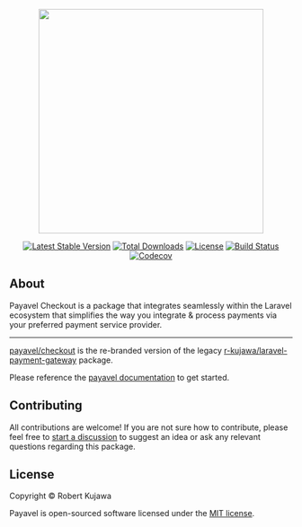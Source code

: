 <p align="center"><a href="https://payavel.com" target="_blank"><img src="https://user-images.githubusercontent.com/13485445/223704901-8c2754c6-0890-486f-ab4a-6bf551119374.svg" width="400"></a></p>

<p align="center">
<a href="https://packagist.org/packages/payavel/checkout" target="_blank"><img src="https://img.shields.io/packagist/v/payavel/checkout" alt="Latest Stable Version"></a>
<a href="https://packagist.org/packages/payavel/checkout" target="_blank"><img src="https://img.shields.io/packagist/dt/payavel/checkout" alt="Total Downloads"></a>
<a href="https://packagist.org/packages/payavel/checkout" target="_blank"><img src="https://img.shields.io/packagist/l/payavel/checkout" alt="License"></a>
<a href="https://github.com/payavel/checkout/actions/workflows/run-tests.yml"><img src="https://github.com/payavel/checkout/actions/workflows/run-tests.yml/badge.svg" alt="Build Status"></a>
<a href="https://codecov.io/github/payavel/checkout" target="_blank"><img src="https://codecov.io/github/payavel/checkout/branch/1.x/graph/badge.svg?token=41K71NIV9P" alt="Codecov"/></a>
</p>

## About
Payavel Checkout is a package that integrates seamlessly within the Laravel ecosystem that simplifies the way you integrate & process payments via your preferred payment service provider.

---
[payavel/checkout](https://github.com/payavel/checkout) is the re-branded version of the legacy [r-kujawa/laravel-payment-gateway](https://github.com/r-kujawa/laravel-payment-gateway) package.

Please reference the [payavel documentation](https://payavel.com) to get started.
## Contributing
All contributions are welcome! If you are not sure how to contribute, please feel free to [start a discussion](https://github.com/payavel/checkout/discussions) to suggest an idea or ask any relevant questions regarding this package.

## License

Copyright © Robert Kujawa

Payavel is open-sourced software licensed under the [MIT license](LICENSE.md).
